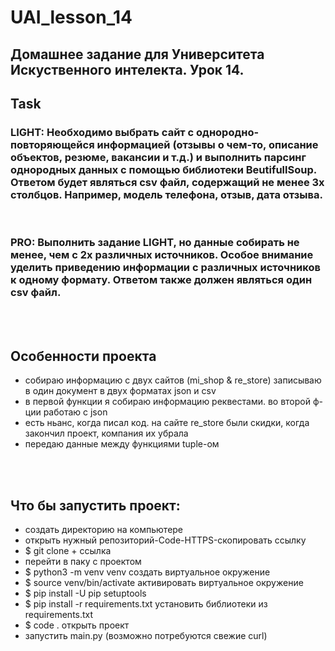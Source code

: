 # UAI_lesson_14

## Домашнее задание для Университета Искуственного интелекта. Урок 14.

## Task
### LIGHT: Необходимо выбрать сайт с однородно-повторяющейся информацией (отзывы о чем-то, описание объектов, резюме, вакансии и т.д.) и выполнить парсинг однородных данных с помощью библиотеки BeutifullSoup. Ответом будет являться csv файл, содержащий не менее 3х столбцов. Например, модель телефона, отзыв, дата отзыва.
<br/>

### PRO: Выполнить задание LIGHT, но данные собирать не менее, чем с 2х различных источников. Особое внимание уделить приведению информации с различных источников к одному формату. Ответом также должен являться один csv файл.
<br/>
<br/>

## Особенности проекта

- собираю информацию с двух сайтов (mi_shop & re_store) записываю в один документ в двух форматах json и csv
- в первой функции я собираю информацию реквестами. во второй ф-ции работаю с json
- есть ньанс, когда писал код. на сайте re_store были скидки, когда закончил проект, компания их убрала
- передаю данные между функциями tuple-ом
<br/>
<br/>

## Что бы запустить проект:
- создать директорию на компьютере
- открыть нужный репозиторий-Code-HTTPS-скопировать ссылку
- $ git clone + ссылка
- перейти в паку с проектом
- $ python3 -m venv venv создать виртуальное окружение
- $ source venv/bin/activate активировать виртуальное окружение
- $ pip install -U pip setuptools
- $ pip install -r requirements.txt установить библиотеки из requirements.txt
- $ code . открыть проект
- запустить main.py (возможно потребуются свежие curl)

